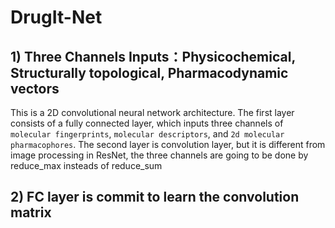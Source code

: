 # DrugIt-Net


## 1) Three Channels Inputs：Physicochemical, Structurally topological, Pharmacodynamic vectors
This is a 2D convolutional neural network architecture. 
The first layer consists of a fully connected layer, which inputs three channels of `molecular fingerprints`, `molecular descriptors`, and `2d molecular pharmacophores`. 
The second layer is convolution layer, but it is different from image processing in ResNet, the three channels are going to be done by reduce_max insteads of reduce_sum


## 2) FC layer is commit to learn the convolution matrix


